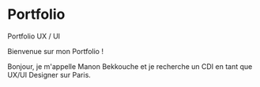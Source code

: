 # Portfolio
 Portfolio UX / UI

Bienvenue sur mon Portfolio !

Bonjour, je m'appelle Manon Bekkouche et je recherche un CDI en tant que UX/UI Designer sur Paris. 
